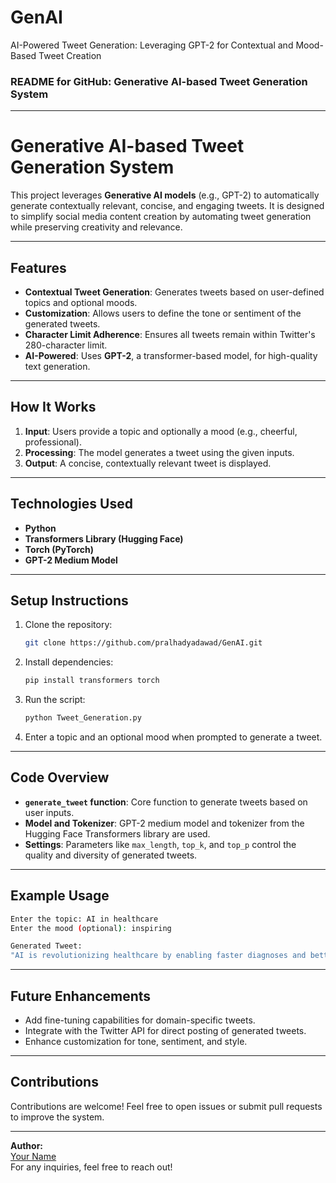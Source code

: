 # GenAI
AI-Powered Tweet Generation: Leveraging  GPT-2 for Contextual and Mood-Based  Tweet Creation
### README for GitHub: **Generative AI-based Tweet Generation System**

---

# **Generative AI-based Tweet Generation System**

This project leverages **Generative AI models** (e.g., GPT-2) to automatically generate contextually relevant, concise, and engaging tweets. It is designed to simplify social media content creation by automating tweet generation while preserving creativity and relevance.

---

## **Features**
- **Contextual Tweet Generation**: Generates tweets based on user-defined topics and optional moods.  
- **Customization**: Allows users to define the tone or sentiment of the generated tweets.  
- **Character Limit Adherence**: Ensures all tweets remain within Twitter's 280-character limit.  
- **AI-Powered**: Uses **GPT-2**, a transformer-based model, for high-quality text generation.  

---

## **How It Works**
1. **Input**: Users provide a topic and optionally a mood (e.g., cheerful, professional).  
2. **Processing**: The model generates a tweet using the given inputs.  
3. **Output**: A concise, contextually relevant tweet is displayed.

---

## **Technologies Used**
- **Python**
- **Transformers Library (Hugging Face)**
- **Torch (PyTorch)**  
- **GPT-2 Medium Model**  

---

## **Setup Instructions**
1. Clone the repository:
   ```bash
   git clone https://github.com/pralhadyadawad/GenAI.git
   ```
2. Install dependencies:
   ```bash
   pip install transformers torch
   ```
3. Run the script:
   ```bash
   python Tweet_Generation.py
   ```
4. Enter a topic and an optional mood when prompted to generate a tweet.

---

## **Code Overview**
- **`generate_tweet` function**: Core function to generate tweets based on user inputs.  
- **Model and Tokenizer**: GPT-2 medium model and tokenizer from the Hugging Face Transformers library are used.  
- **Settings**: Parameters like `max_length`, `top_k`, and `top_p` control the quality and diversity of generated tweets.  

---

## **Example Usage**
```bash
Enter the topic: AI in healthcare
Enter the mood (optional): inspiring

Generated Tweet:
"AI is revolutionizing healthcare by enabling faster diagnoses and better patient outcomes. The future of medicine is here!"  
```

---

## **Future Enhancements**
- Add fine-tuning capabilities for domain-specific tweets.  
- Integrate with the Twitter API for direct posting of generated tweets.  
- Enhance customization for tone, sentiment, and style.  

---

## **Contributions**
Contributions are welcome! Feel free to open issues or submit pull requests to improve the system.

---

**Author:**  
[Your Name](https://your-portfolio-link)  
For any inquiries, feel free to reach out!
